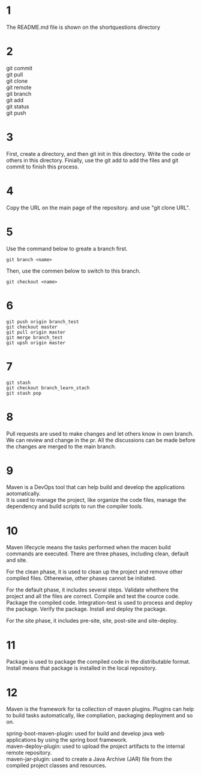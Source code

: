 # 1
The README.md file is shown on the shortquestions directory

# 2
git commit  
git pull  
git clone  
git remote  
git branch  
git add  
git status  
git push  

# 3
First, create a directory, and then git init in this directory. Write the code or others in this directory. Finially, use the git add to add the files and git commit to finish this process.

# 4
Copy the URL on the main page of the repository. and use "git clone URL".

# 5
Use the command below to greate a branch first.
```
git branch <name>
```
Then, use the commen below to switch to this branch.
```
git checkout <name>
```

# 6
```
git push origin branch_test
git checkout master
git pull origin master
git merge branch_test
git upsh origin master
```

# 7
```
git stash
git checkout branch_learn_stach
git stash pop
```

# 8
Pull requests are used to make changes and let others know in own branch. We can review and change in the pr. All the discussions can be made before the changes are merged to the main branch.

# 9
Maven is a DevOps tool that can help build and develop the applications aotomatically.  
It is used to manage the project, like organize the code files, manage the dependency and build scripts to run the compiler tools.

# 10
Maven lifecycle means the tasks performed when the macen build commands are executed. There are three phases, including clean, default and site.  

For the clean phase, it is used to clean up the project and remove other compiled files. Otherewise, other phases cannot be initiated.  

For the default phase, it includes several steps. Validate whethere the project and all the files are correct. Compile and test the cource code. Package the compiled code. Integration-test is used to process and deploy the package. Verify the package. Install and deploy the package.  

For the site phase, it includes pre-site, site, post-site and site-deploy.

# 11
Package is used to package the compiled code in the distributable format. Install means that package is installed in the local repository.  

# 12
Maven is the framework for ta collection of maven plugins. Plugins can help to build tasks automatically, like compliation, packaging deployment and so on.  

spring-boot-maven-plugin: used for build and develop java web applications by using the spring boot framework.  
maven-deploy-plugin: used to upload the project artifacts to the internal remote repository.  
maven-jar-plugin: used to create a Java Archive (JAR) file from the compiled project classes and resources.  
